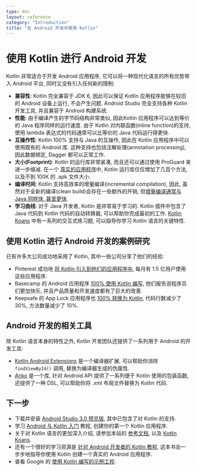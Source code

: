 ```yaml
---
type: doc
layout: reference
category: "Introduction"
title: "在 Android 开发中使用 Kotlin"
---
```


# 使用 Kotlin 进行 Android 开发

Kotlin 非常适合于开发 Android 应用程序, 它可以将一种现代化语言的所有优势带入 Android 平台, 同时又没有引入任何新的限制:

  * **兼容性**: Kotlin 完全兼容于 JDK 6, 因此可以保证 Kotlin 应用程序能够在较旧的 Android 设备上运行, 不会产生问题. Android Studio 完全支持各种 Kotlin 开发工具, 并且兼容于 Android 构建系统.
  * **性能**: 由于编译产生的字节码结构非常类似, 因此Kotlin 应用程序可以达到等价的 Java 程序同样的运行速度. 由于 Kotlin 对内联函数(inline function)的支持, 使用 lambda 表达式的代码通常可以比等价的 Java 代码运行得更快.
  * **互操作性**: Kotlin 100% 支持与 Java 的互操作, 因此在 Kotlin 应用程序中可以使用既有的 Android 库. 这种支持也包括注解处理(annotation processing), 因此数据绑定, Dagger 都可以正常工作.
  * **大小(Footprint)**: Kotlin 的运行库非常紧凑, 而且还可以通过使用 ProGuard 来进一步缩减. 在一个 [真实的应用程序](https://blog.gouline.net/kotlin-production-tales-62b56057dc8a)中, Kotlin 运行库仅仅增加了几百个方法, 以及不到 100K 的 .apk 文件大小.
  * **编译时间**: Kotlin 支持高效率的增量编译(incremental compilation), 因此, 虽然对于全新的编译(clean build)会存在一些额外的开销, 但[增量编译通常与 Java 同样快, 甚至更快](https://medium.com/keepsafe-engineering/kotlin-vs-java-compilation-speed-e6c174b39b5d).
  * **学习曲线**: 对于 Java 开发者, Kotlin 是非常易于学习的. Kotlin 插件中包含了 Java 代码到 Kotlin 代码的自动转换器, 可以帮助你完成最初的工作. [Kotlin Koans](https://kotlinlang.org/docs/tutorials/koans.html) 中有一系列的交互式练习题, 可以指导你学习 Kotlin 语言的关键特性.

## 使用 Kotlin 进行 Android 开发的案例研究

已有许多大公司成功地采用了 Kotlin, 其中一些公司分享了他们的经验:

  * Pinterest 成功地 [将 Kotlin 引入到他们的应用程序中](https://www.youtube.com/watch?v=mDpnc45WwlI), 每月有 1.5 亿用户使用这些应用程序.
  * Basecamp 的 Android 应用程序 [100% 使用 Kotlin 编写](https://m.signalvnoise.com/how-we-made-basecamp-3s-android-app-100-kotlin-35e4e1c0ef12), 他们报告说程序员们更加快乐, 并且产品质量和开发速度都有了巨大的改善.
  * Keepsafe 的 App Lock 应用程序也 [100% 转换为 Kotlin](https://medium.com/keepsafe-engineering/lessons-from-converting-an-app-to-100-kotlin-68984a05dcb6), 代码行数减少了 30%, 方法数量减少了 10%.

## Android 开发的相关工具

除 Kotlin 语言本身的特性之外, Kotlin 开发团队还提供了一系列用于 Android 的开发工具:

 * [Kotlin Android Extensions](https://kotlinlang.org/docs/tutorials/android-plugin.html) 是一个编译器扩展, 可以帮助你消除 `findViewById()` 调用, 替换为编译器生成的伪属性.
 * [Anko](http://github.com/kotlin/anko) 是一个库, 针对 Android API 提供了一系列便于 Kotlin 使用的包装函数, 还提供了一种 DSL, 可以帮助你将 .xml 布局文件替换为 Kotlin 代码.

## 下一步

* 下载并安装 [Android Studio 3.0 预览版](https://developer.android.com/studio/preview/index.html), 其中已包含了对 Kotlin 的支持.
* 学习 [Android 与 Kotlin 入门](https://kotlinlang.org/docs/tutorials/kotlin-android.html) 教程, 创建你的第一个 Kotlin 应用程序.
* 关于对 Kotlin 语言的更加深入介绍, 请参加本站的 [参考文档](index.html), 以及 [Kotlin Koans](https://kotlinlang.org/docs/tutorials/koans.html).
* 还有一个很好的学习资源是 [针对 Android 开发者的 Kotlin 教程](https://leanpub.com/kotlin-for-android-developers), 这本书会一步步地指导你使用 Kotlin 创建一个真实的 Android 应用程序.
* 查看 Google 的 [使用 Kotlin 编写的示例工程](https://developer.android.com/samples/index.html?language=kotlin).
